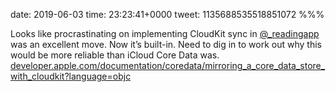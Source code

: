 date: 2019-06-03
time: 23:23:41+0000
tweet: 1135688535518851072
%%%

Looks like procrastinating on implementing CloudKit sync in [@_readingapp](https://twitter.com/_readingapp) was an excellent move. Now it’s built-in. Need to dig in to work out why this would be more reliable than iCloud Core Data was. [developer.apple.com/documentation/coredata/mirroring\_a\_core\_data\_store\_with\_cloudkit?language=objc](https://developer.apple.com/documentation/coredata/mirroring_a_core_data_store_with_cloudkit?language=objc)
